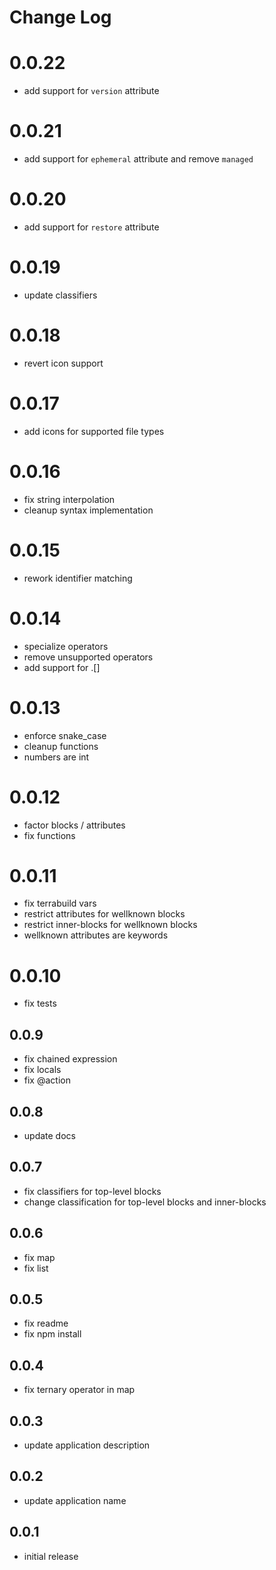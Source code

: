 # Change Log

# 0.0.22
- add support for `version` attribute

# 0.0.21
- add support for `ephemeral` attribute and remove `managed`

# 0.0.20
- add support for `restore` attribute

# 0.0.19
- update classifiers

# 0.0.18
- revert icon support

# 0.0.17
- add icons for supported file types

# 0.0.16
- fix string interpolation
- cleanup syntax implementation

# 0.0.15
- rework identifier matching

# 0.0.14
- specialize operators
- remove unsupported operators
- add support for .[]

# 0.0.13
- enforce snake_case
- cleanup functions
- numbers are int

# 0.0.12
- factor blocks / attributes
- fix functions

# 0.0.11
- fix terrabuild vars
- restrict attributes for wellknown blocks
- restrict inner-blocks for wellknown blocks
- wellknown attributes are keywords

# 0.0.10
- fix tests

## 0.0.9
- fix chained expression
- fix locals
- fix @action

## 0.0.8
- update docs

## 0.0.7
- fix classifiers for top-level blocks
- change classification for top-level blocks and inner-blocks

## 0.0.6
- fix map
- fix list

## 0.0.5
- fix readme
- fix npm install

## 0.0.4
- fix ternary operator in map

## 0.0.3
- update application description

## 0.0.2
- update application name

## 0.0.1
- initial release
